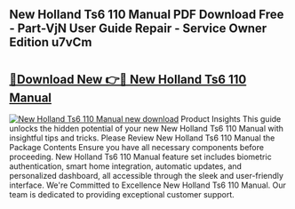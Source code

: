 ## New Holland Ts6 110 Manual PDF Download Free - Part-VjN User Guide Repair - Service Owner Edition u7vCm

# <h2><a href="http://bc89588.oget.top/?id=New+Holland+Ts6+110+Manual">🔗Download New 👉🔴 New Holland Ts6 110 Manual</a></h2>

[![New Holland Ts6 110 Manual new download](https://i.imgur.com/5g1atiW.png)](http://bc89588.oget.top/?id=New+Holland+Ts6+110+Manual)
Product Insights This guide unlocks the hidden potential of your new New Holland Ts6 110 Manual with insightful tips and tricks. Please Review New Holland Ts6 110 Manual the Package Contents Ensure you have all necessary components before proceeding. New Holland Ts6 110 Manual feature set includes biometric authentication, smart home integration, automatic updates, and personalized dashboard, all accessible through the sleek and user-friendly interface. We're Committed to Excellence New Holland Ts6 110 Manual. Our team is dedicated to providing exceptional customer support.
